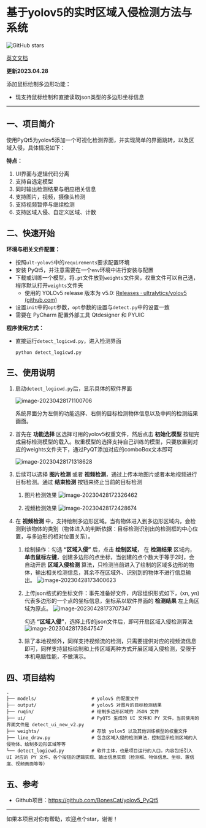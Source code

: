 # 基于yolov5的实时区域入侵检测方法与系统
![GitHub stars](https://img.shields.io/github/stars/JakeVander/YOLOv5-Intrusion-Detection-System)

[英文文档](./README.md)

**更新2023.04.28**

添加鼠标绘制多边形功能：

- 现支持鼠标绘制和直接读取json类型的多边形坐标信息
---
## 一、项目简介
使用PyQt5为yolov5添加一个可视化检测界面，并实现简单的界面跳转，以及区域入侵，具体情况如下：

**特点：**
 1. UI界面与逻辑代码分离
 2. 支持自选定模型
 3. 同时输出检测结果与相应相关信息
 4. 支持图片，视频，摄像头检测
 5. 支持视频暂停与继续检测
 6. 支持区域入侵、自定义区域、计数
## 二、快速开始
**环境与相关文件配置：**
 - 按照`ult-yolov5`中的`requirements`要求配置环境
 - 安装 PyQt5，并注意需要在一个`env`环境中进行安装与配置
 - 下载或训练一个模型，将`.pt`文件放到`weights`文件夹，权重文件可以自己选，程序默认打开`weights`文件夹
    - 使用的 YOLOv5 release 版本为 v5.0: [Releases · ultralytics/yolov5 (github.com)](https://github.com/ultralytics/yolov5/releases)
 - 设置`init`中的`opt`参数，`opt`参数的设置与`detect.py`中的设置一致
 - 需要在 PyCharm 配置外部工具 Qtdesigner 和 PYUIC

**程序使用方式：**

 - 直接运行`detect_logicwd.py`，进入检测界面
   ```shell script
   python detect_logicwd.py
   ```
## 三、使用说明

1. 启动`detect_logicwd.py`后，显示具体的软件界面

   ![image-20230428171100706](README.assets/image-20230428171100706.png)

   系统界面分为左侧的功能选择、右侧的目标检测物体信息以及中间的检测结果画面。

2. 首先在 **功能选择** 区选择可用的yolov5权重文件，然后点击 **初始化模型** 按钮完成目标检测模型的载入。权重模型的选择支持自己训练的模型，只要放置到对应的weights文件夹下，通过PyQT添加对应的comboBox文本即可

   ![image-20230428171318628](README.assets/image-20230428171318628.png)

3. 后续可以选择 **图片检测** 或者 **视频检测**，通过上传本地图片或者本地视频进行目标检测。通过 **结束检测** 按钮来终止当前的目标检测

   1. 图片检测效果
   ![image-20230428172326462](README.assets/image-20230428172326462.png)

   2. 视频检测效果
![image-20230428172428674](README.assets/image-20230428172428674.png)

4. 在 **视频检测** 中，支持绘制多边形区域。当有物体进入到多边形区域内，会检测到该物体的类别（物体进入的判断依据：目标检测识别出的检测框的中心位置，与多边形的相对位置关系）。

   1. 绘制操作：勾选 **“区域入侵”** 后，点击 **绘制区域**， 在 **检测结果** 区域内，**单击鼠标左键**，创建多边形的点坐标，当创建的点个数大于等于2时，会自动开启 **区域入侵检测** 算法，只检测当前进入了绘制的区域多边形的物体，输出相关检测信息，其余不在区域外、识别到的物体不进行信息输出。
   ![image-20230428173400623](README.assets/image-20230428173400623.png)

   2. 上传json格式的坐标文件：事先准备好文件，内容组织形式如下，(xn, yn)代表多边形的一个点的坐标信息，坐标系以软件界面的 **检测结果** 左上角区域为原点。
   ![image-20230428173707347](README.assets/image-20230428173707347.png)

      勾选 **“区域入侵”**，选择上传的json文件后，即可开启区域入侵检测算法
      ![image-20230428173847547](README.assets/image-20230428173847547.png)

   3. 除了本地视频外，同样支持视频流的检测，只需要提供对应的视频流信息即可，同样支持鼠标绘制和上传区域两种方式开展区域入侵检测，受限于本机电脑性能，不做演示。
## 四、项目结构
```
.
├── models/                    # yolov5 的配置文件
├── output/                    # yolov5 对图片的目标检测结果
├── ruqin/                     # 绘制多边形区域的 JSON 文件
├── ui/                        # PyQT5 生成的 UI 文件和 PY 文件，当前使用的界面文件是 detect_ui_new_v2.py
├── weights/                   # 存放 yolov5 以及其他训练模型的权重文件
├── line_draw.py               # 包含区域入侵的检测算法，控制显示检测区域的入侵物体、绘制多边形区域等等
└── detect_logicwd.py          # 软件主体，也是项目运行的入口。内容包括引入 UI 对应的 PY 文件、各个按钮的逻辑实现、输出信息实现（检测框、物体信息、坐标、置信度、视频画面等等）
```
## 五、参考
 - Github项目：https://github.com/BonesCat/yolov5_PyQt5
---
如果本项目对你有帮助，欢迎点个star，谢谢！